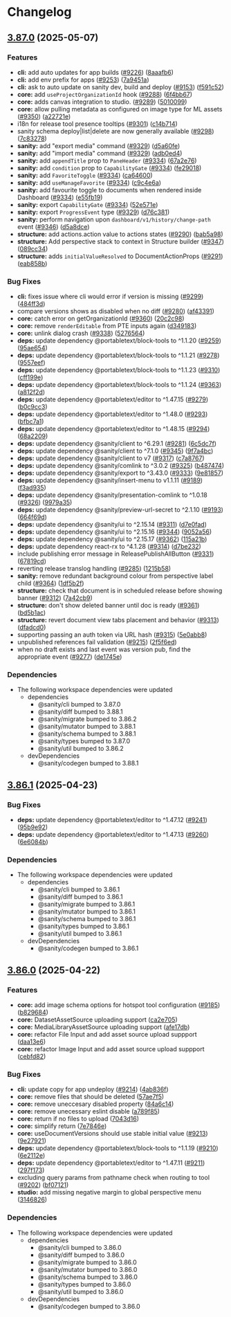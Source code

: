 # Changelog

## [3.87.0](https://github.com/sanity-io/sanity/compare/v3.86.1...v3.87.0) (2025-05-07)


### Features

* **cli:** add auto updates for app builds ([#9226](https://github.com/sanity-io/sanity/issues/9226)) ([8aaafb6](https://github.com/sanity-io/sanity/commit/8aaafb60a436f07a26141cee37d106a6677f5616))
* **cli:** add env prefix for apps ([#9253](https://github.com/sanity-io/sanity/issues/9253)) ([7a9451a](https://github.com/sanity-io/sanity/commit/7a9451a0ff7bdab8a24565d131fa59a29a2085f2))
* **cli:** ask to auto update on sanity dev, build and deploy ([#9153](https://github.com/sanity-io/sanity/issues/9153)) ([f591c52](https://github.com/sanity-io/sanity/commit/f591c525477795657bc9399d4a41af0ad2819b84))
* **core:** add `useProjectOrganizationId` hook ([#9288](https://github.com/sanity-io/sanity/issues/9288)) ([6f4bb67](https://github.com/sanity-io/sanity/commit/6f4bb6705e6d04b8f4b0c37c5d6f76a6796c2e2e))
* **core:** adds canvas integration to studio. ([#9289](https://github.com/sanity-io/sanity/issues/9289)) ([5010099](https://github.com/sanity-io/sanity/commit/5010099d25019f3e912d82059513aaff4986b7f3))
* **core:** allow pulling metadata as configured on image type for ML assets ([#9350](https://github.com/sanity-io/sanity/issues/9350)) ([a22721e](https://github.com/sanity-io/sanity/commit/a22721eb0c62a3d0a76cc2b314403b6a0ae3a5c6))
* i18n for release tool presence tooltips ([#9301](https://github.com/sanity-io/sanity/issues/9301)) ([c14b714](https://github.com/sanity-io/sanity/commit/c14b714c175d63d895700a740b658b3835b831ef))
* sanity schema deploy|list|delete are now generally available ([#9298](https://github.com/sanity-io/sanity/issues/9298)) ([7c83278](https://github.com/sanity-io/sanity/commit/7c832784b078bd047c799efb28f092694f4c6c75))
* **sanity:** add "export media" command ([#9329](https://github.com/sanity-io/sanity/issues/9329)) ([d5a60fe](https://github.com/sanity-io/sanity/commit/d5a60fe346f8d96a3925ee6f064f1da1f787c566))
* **sanity:** add "import media" command ([#9329](https://github.com/sanity-io/sanity/issues/9329)) ([adb0ed4](https://github.com/sanity-io/sanity/commit/adb0ed44ef604a4e727551d5bd397ad350aa94d5))
* **sanity:** add `appendTitle` prop to `PaneHeader` ([#9334](https://github.com/sanity-io/sanity/issues/9334)) ([67a2e76](https://github.com/sanity-io/sanity/commit/67a2e76cba4360f47648c523b7fc2109718334a2))
* **sanity:** add `condition` prop to `CapabilityGate` ([#9334](https://github.com/sanity-io/sanity/issues/9334)) ([fe29018](https://github.com/sanity-io/sanity/commit/fe29018e0ffa1db33b4d7c0df9662388e77a6752))
* **sanity:** add `FavoriteToggle` ([#9334](https://github.com/sanity-io/sanity/issues/9334)) ([ca64600](https://github.com/sanity-io/sanity/commit/ca64600ad2bd8245d081d33afb1139a5878a8333))
* **sanity:** add `useManageFavorite` ([#9334](https://github.com/sanity-io/sanity/issues/9334)) ([c9c4e6a](https://github.com/sanity-io/sanity/commit/c9c4e6a3377f9341a20625c4017d74a9cdefaab4))
* **sanity:** add favourite toggle to documents when rendered inside Dashboard ([#9334](https://github.com/sanity-io/sanity/issues/9334)) ([e55fb19](https://github.com/sanity-io/sanity/commit/e55fb19c92f57fedbacd01ead61f9f24efa45307))
* **sanity:** export `CapabilityGate` ([#9334](https://github.com/sanity-io/sanity/issues/9334)) ([52e571e](https://github.com/sanity-io/sanity/commit/52e571e25fdf8219596a0804f2ffba5e6252ed1a))
* **sanity:** export `ProgressEvent` type ([#9329](https://github.com/sanity-io/sanity/issues/9329)) ([d76c381](https://github.com/sanity-io/sanity/commit/d76c381933208e041fbf6924a7cc20fdbbf9f75d))
* **sanity:** perform navigation upon `dashboard/v1/history/change-path` event ([#9346](https://github.com/sanity-io/sanity/issues/9346)) ([d5a8dce](https://github.com/sanity-io/sanity/commit/d5a8dce8fcde929f0a9f99c5d69096e59f7a21a6))
* **structure:** add actions.action value to actions states ([#9290](https://github.com/sanity-io/sanity/issues/9290)) ([bab5a98](https://github.com/sanity-io/sanity/commit/bab5a98efbb930398a2523c20a52fcccabe90906))
* **structure:** Add perspective stack to context in Structure builder ([#9347](https://github.com/sanity-io/sanity/issues/9347)) ([089cc34](https://github.com/sanity-io/sanity/commit/089cc34ffdd009688bf5c7efaf0049c69b73ab52))
* **structure:** adds `initialValueResolved` to DocumentActionProps ([#9291](https://github.com/sanity-io/sanity/issues/9291)) ([eab858b](https://github.com/sanity-io/sanity/commit/eab858be48e971bd6f42d8cc08546b3385a9a92a))


### Bug Fixes

* **cli:** fixes issue where cli would error if version is missing ([#9299](https://github.com/sanity-io/sanity/issues/9299)) ([484ff3d](https://github.com/sanity-io/sanity/commit/484ff3d8d168f1075664cb4c62862d4e10016e26))
* compare versions shows as disabled when no diff ([#9280](https://github.com/sanity-io/sanity/issues/9280)) ([af43391](https://github.com/sanity-io/sanity/commit/af433915b497f667a4e8d39d922e8ea215ea7882))
* **core:** catch error on getOrganizationId ([#9360](https://github.com/sanity-io/sanity/issues/9360)) ([20c2c98](https://github.com/sanity-io/sanity/commit/20c2c98525a16f813d8f8bbd01eb7b7dea62842f))
* **core:** remove `renderEditable` from PTE inputs again ([d349183](https://github.com/sanity-io/sanity/commit/d349183734fd56476fa33e7db169ee0e585830a5))
* **core:** unlink dialog crash ([#9338](https://github.com/sanity-io/sanity/issues/9338)) ([5276564](https://github.com/sanity-io/sanity/commit/5276564c3142f684abe94962c46e1a84eb7be020))
* **deps:** update dependency @portabletext/block-tools to ^1.1.20 ([#9259](https://github.com/sanity-io/sanity/issues/9259)) ([95ae654](https://github.com/sanity-io/sanity/commit/95ae654f7f95ae59e115a6708be7f79d0bf36529))
* **deps:** update dependency @portabletext/block-tools to ^1.1.21 ([#9278](https://github.com/sanity-io/sanity/issues/9278)) ([9557eef](https://github.com/sanity-io/sanity/commit/9557eef7a1aff47624eb7103cee5d5a21715f4fc))
* **deps:** update dependency @portabletext/block-tools to ^1.1.23 ([#9310](https://github.com/sanity-io/sanity/issues/9310)) ([cff199e](https://github.com/sanity-io/sanity/commit/cff199e799bb1689591db0f2e7c73a785bc42e15))
* **deps:** update dependency @portabletext/block-tools to ^1.1.24 ([#9363](https://github.com/sanity-io/sanity/issues/9363)) ([a812f2d](https://github.com/sanity-io/sanity/commit/a812f2d6bc166dd766610a2f4b916a9be3e0c64d))
* **deps:** update dependency @portabletext/editor to ^1.47.15 ([#9279](https://github.com/sanity-io/sanity/issues/9279)) ([b0c9cc3](https://github.com/sanity-io/sanity/commit/b0c9cc369c04f8c5bc50b682860fa4f5ac05ebbd))
* **deps:** update dependency @portabletext/editor to ^1.48.0 ([#9293](https://github.com/sanity-io/sanity/issues/9293)) ([bfbc7a1](https://github.com/sanity-io/sanity/commit/bfbc7a1c499bc8cef5211da86df70f09f21cc405))
* **deps:** update dependency @portabletext/editor to ^1.48.15 ([#9294](https://github.com/sanity-io/sanity/issues/9294)) ([68a2209](https://github.com/sanity-io/sanity/commit/68a2209d658f8776bd71033d3a125db4987ed6ff))
* **deps:** update dependency @sanity/client to ^6.29.1 ([#9281](https://github.com/sanity-io/sanity/issues/9281)) ([6c5dc7f](https://github.com/sanity-io/sanity/commit/6c5dc7f353688e4413b5b4ff9e891d187ece1e69))
* **deps:** update dependency @sanity/client to ^7.1.0 ([#9345](https://github.com/sanity-io/sanity/issues/9345)) ([9f7a4bc](https://github.com/sanity-io/sanity/commit/9f7a4bc4c547be65e50be57bad0f44887591a938))
* **deps:** update dependency @sanity/client to v7 ([#9317](https://github.com/sanity-io/sanity/issues/9317)) ([c7a8767](https://github.com/sanity-io/sanity/commit/c7a87671a816109e8a0b6174c4032ad7c70888d5))
* **deps:** update dependency @sanity/comlink to ^3.0.2 ([#9325](https://github.com/sanity-io/sanity/issues/9325)) ([b487474](https://github.com/sanity-io/sanity/commit/b487474a9c0cb4c3bb4cc6e8b8a44d4be0c9d64d))
* **deps:** update dependency @sanity/export to ^3.43.0 ([#9333](https://github.com/sanity-io/sanity/issues/9333)) ([9e81857](https://github.com/sanity-io/sanity/commit/9e81857e98e0f16ca7364bbdec8fad14704e51c3))
* **deps:** update dependency @sanity/insert-menu to v1.1.11 ([#9189](https://github.com/sanity-io/sanity/issues/9189)) ([f3ad935](https://github.com/sanity-io/sanity/commit/f3ad9355ccd6d7c0da738e46a0d0ecae6e9fd61f))
* **deps:** update dependency @sanity/presentation-comlink to ^1.0.18 ([#9326](https://github.com/sanity-io/sanity/issues/9326)) ([9979a35](https://github.com/sanity-io/sanity/commit/9979a3583ca06a8b9c1a722d6c31b478b992e550))
* **deps:** update dependency @sanity/preview-url-secret to ^2.1.10 ([#9193](https://github.com/sanity-io/sanity/issues/9193)) ([664f69d](https://github.com/sanity-io/sanity/commit/664f69dd87e0a87823853e6d5c23599cb7a1bb3f))
* **deps:** update dependency @sanity/ui to ^2.15.14 ([#9311](https://github.com/sanity-io/sanity/issues/9311)) ([d7e0fad](https://github.com/sanity-io/sanity/commit/d7e0fad213f18277837369480ef9cb2ac387f5f4))
* **deps:** update dependency @sanity/ui to ^2.15.16 ([#9344](https://github.com/sanity-io/sanity/issues/9344)) ([9052a56](https://github.com/sanity-io/sanity/commit/9052a56a9556435eaa974455901483fb462b3c1f))
* **deps:** update dependency @sanity/ui to ^2.15.17 ([#9362](https://github.com/sanity-io/sanity/issues/9362)) ([115a21b](https://github.com/sanity-io/sanity/commit/115a21b1970ff72e2cf20886f03141427f8e7dd7))
* **deps:** update dependency react-rx to ^4.1.28 ([#9314](https://github.com/sanity-io/sanity/issues/9314)) ([d7be232](https://github.com/sanity-io/sanity/commit/d7be232f5993932c53bca07beb97cbd5c29a0a13))
* include publishing error message in ReleasePublishAllButton  ([#9331](https://github.com/sanity-io/sanity/issues/9331)) ([67819cd](https://github.com/sanity-io/sanity/commit/67819cd41fac159841d8067c888fb52c364c0d64))
* reverting release translog handling ([#9285](https://github.com/sanity-io/sanity/issues/9285)) ([1215b58](https://github.com/sanity-io/sanity/commit/1215b58c863b71cc7ff4c8e6bed6a8af2b28d3e1))
* **sanity:** remove redundant background colour from perspective label child ([#9364](https://github.com/sanity-io/sanity/issues/9364)) ([1df5b2f](https://github.com/sanity-io/sanity/commit/1df5b2f486b9105f04c97adc5398b3c522163dc5))
* **structure:** check that document is in scheduled release before showing banner ([#9312](https://github.com/sanity-io/sanity/issues/9312)) ([7a42cb9](https://github.com/sanity-io/sanity/commit/7a42cb9781f2d9635a5a35ad31b8830cf897044b))
* **structure:** don't show deleted banner until doc is ready ([#9361](https://github.com/sanity-io/sanity/issues/9361)) ([bd5b1ac](https://github.com/sanity-io/sanity/commit/bd5b1acb5015baaddd8d96c2abd1eaf579b3c904))
* **structure:** revert document view tabs placement and behavior ([#9313](https://github.com/sanity-io/sanity/issues/9313)) ([dfadcd0](https://github.com/sanity-io/sanity/commit/dfadcd026114b5e7992bceb8073d319e1c57566b))
* supporting passing an auth token via URL hash ([#9315](https://github.com/sanity-io/sanity/issues/9315)) ([5e0abb8](https://github.com/sanity-io/sanity/commit/5e0abb836fc2a4c46a8ec8b701dbd791c7ce58bb))
* unpublished references fail validation ([#9215](https://github.com/sanity-io/sanity/issues/9215)) ([2f5f6ed](https://github.com/sanity-io/sanity/commit/2f5f6edd26efe121174154ad9fc1d472e66e7e0f))
* when no draft exists and last event was version pub, find the appropriate event ([#9277](https://github.com/sanity-io/sanity/issues/9277)) ([de1745e](https://github.com/sanity-io/sanity/commit/de1745ed74f93e3ea257a720602f9c828a1e4ce3))


### Dependencies

* The following workspace dependencies were updated
  * dependencies
    * @sanity/cli bumped to 3.87.0
    * @sanity/diff bumped to 3.88.1
    * @sanity/migrate bumped to 3.86.2
    * @sanity/mutator bumped to 3.88.1
    * @sanity/schema bumped to 3.88.1
    * @sanity/types bumped to 3.87.0
    * @sanity/util bumped to 3.86.2
  * devDependencies
    * @sanity/codegen bumped to 3.88.1

## [3.86.1](https://github.com/sanity-io/sanity/compare/v3.86.0...v3.86.1) (2025-04-23)


### Bug Fixes

* **deps:** update dependency @portabletext/editor to ^1.47.12 ([#9241](https://github.com/sanity-io/sanity/issues/9241)) ([95b9e92](https://github.com/sanity-io/sanity/commit/95b9e92ba83682aa6988c523e835a71c65d9e883))
* **deps:** update dependency @portabletext/editor to ^1.47.13 ([#9260](https://github.com/sanity-io/sanity/issues/9260)) ([6e6084b](https://github.com/sanity-io/sanity/commit/6e6084bd86d293bbac5e28313c2bef449ce54bf4))


### Dependencies

* The following workspace dependencies were updated
  * dependencies
    * @sanity/cli bumped to 3.86.1
    * @sanity/diff bumped to 3.86.1
    * @sanity/migrate bumped to 3.86.1
    * @sanity/mutator bumped to 3.86.1
    * @sanity/schema bumped to 3.86.1
    * @sanity/types bumped to 3.86.1
    * @sanity/util bumped to 3.86.1
  * devDependencies
    * @sanity/codegen bumped to 3.86.1

## [3.86.0](https://github.com/sanity-io/sanity/compare/sanity-v3.85.1...sanity-v3.86.0) (2025-04-22)


### Features

* **core:** add image schema options for hotspot tool configuration ([#9185](https://github.com/sanity-io/sanity/issues/9185)) ([b829684](https://github.com/sanity-io/sanity/commit/b82968441c1d74692531b633ece970398cdd68a2))
* **core:** DatasetAssetSource uploading support ([ca2e705](https://github.com/sanity-io/sanity/commit/ca2e705222cfc3a6235c6c6d76541ecfa5910f2b))
* **core:** MediaLibraryAssetSource uploading support ([afe17db](https://github.com/sanity-io/sanity/commit/afe17db8b684054ef4984e0771b7c45fea1cb33d))
* **core:** refactor File Input and add asset source upload suppport ([daa13e6](https://github.com/sanity-io/sanity/commit/daa13e6c3f7ee54b4d6158fe30a22df248dd44c7))
* **core:** refactor Image Input and add asset source upload suppport ([cebfd82](https://github.com/sanity-io/sanity/commit/cebfd82d69941a968a990bc9e970417a236443f0))


### Bug Fixes

* **cli:** update copy for app undeploy ([#9214](https://github.com/sanity-io/sanity/issues/9214)) ([4ab836f](https://github.com/sanity-io/sanity/commit/4ab836fc65529ee55470f4ac59a915cd1dccf84f))
* **core:** remove files that should be deleted ([57ae7f5](https://github.com/sanity-io/sanity/commit/57ae7f5ce4882a382670c797b23551042bfa69ba))
* **core:** remove uneccesary disabled property ([84a6c14](https://github.com/sanity-io/sanity/commit/84a6c14036f4b6d0d9f2c20aff373cf1b53df637))
* **core:** remove unecessary eslint disable ([a789f85](https://github.com/sanity-io/sanity/commit/a789f851ea39cbb79e6e91c574f623d1b07b6d00))
* **core:** return if no files to upload ([7043d16](https://github.com/sanity-io/sanity/commit/7043d16eac8cabdc8ad448e689dd7bb92dbcad95))
* **core:** simplify return ([7e7846e](https://github.com/sanity-io/sanity/commit/7e7846e7539fd74ef8d731c58f93ac1c13e7bd2e))
* **core:** useDocumentVersions should use stable initial value ([#9213](https://github.com/sanity-io/sanity/issues/9213)) ([9e27921](https://github.com/sanity-io/sanity/commit/9e27921bb76ebee1461011b0feea44c8a5045a79))
* **deps:** update dependency @portabletext/block-tools to ^1.1.19 ([#9210](https://github.com/sanity-io/sanity/issues/9210)) ([6e2112e](https://github.com/sanity-io/sanity/commit/6e2112e6799eeb5ed210c19b8e46bff58f7f7208))
* **deps:** update dependency @portabletext/editor to ^1.47.11 ([#9211](https://github.com/sanity-io/sanity/issues/9211)) ([297f173](https://github.com/sanity-io/sanity/commit/297f1736b40d77b5e00ec0bf6a1db18fab58f67f))
* excluding query params from pathname check when routing to tool ([#9202](https://github.com/sanity-io/sanity/issues/9202)) ([bf07121](https://github.com/sanity-io/sanity/commit/bf0712199efb5cc547cb32d8a852e9dd23626952))
* **studio:** add missing negative margin to global perspective menu ([3146826](https://github.com/sanity-io/sanity/commit/3146826318ff361bc8ccb4652c19b1d504875527))


### Dependencies

* The following workspace dependencies were updated
  * dependencies
    * @sanity/cli bumped to 3.86.0
    * @sanity/diff bumped to 3.86.0
    * @sanity/migrate bumped to 3.86.0
    * @sanity/mutator bumped to 3.86.0
    * @sanity/schema bumped to 3.86.0
    * @sanity/types bumped to 3.86.0
    * @sanity/util bumped to 3.86.0
  * devDependencies
    * @sanity/codegen bumped to 3.86.0

